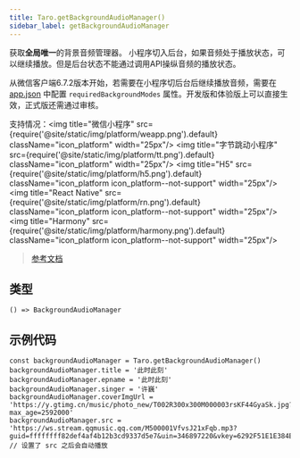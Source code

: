 ```yaml
---
title: Taro.getBackgroundAudioManager()
sidebar_label: getBackgroundAudioManager
---
```


获取**全局唯一**的背景音频管理器。
小程序切入后台，如果音频处于播放状态，可以继续播放。但是后台状态不能通过调用API操纵音频的播放状态。

从微信客户端6.7.2版本开始，若需要在小程序切后台后继续播放音频，需要在 [app.json](https://developers.weixin.qq.com/miniprogram/dev/reference/configuration/app.html) 中配置 `requiredBackgroundModes` 属性。开发版和体验版上可以直接生效，正式版还需通过审核。

支持情况：<img title="微信小程序" src={require('@site/static/img/platform/weapp.png').default} className="icon_platform" width="25px"/> <img title="字节跳动小程序" src={require('@site/static/img/platform/tt.png').default} className="icon_platform" width="25px"/> <img title="H5" src={require('@site/static/img/platform/h5.png').default} className="icon_platform icon_platform--not-support" width="25px"/> <img title="React Native" src={require('@site/static/img/platform/rn.png').default} className="icon_platform icon_platform--not-support" width="25px"/> <img title="Harmony" src={require('@site/static/img/platform/harmony.png').default} className="icon_platform icon_platform--not-support" width="25px"/>

> [参考文档](https://developers.weixin.qq.com/miniprogram/dev/api/media/background-audio/wx.getBackgroundAudioManager.html)

## 类型

```tsx
() => BackgroundAudioManager
```

## 示例代码

```tsx
const backgroundAudioManager = Taro.getBackgroundAudioManager()
backgroundAudioManager.title = '此时此刻'
backgroundAudioManager.epname = '此时此刻'
backgroundAudioManager.singer = '许巍'
backgroundAudioManager.coverImgUrl = 'https://y.gtimg.cn/music/photo_new/T002R300x300M000003rsKF44GyaSk.jpg?max_age=2592000'
backgroundAudioManager.src = 'https://ws.stream.qqmusic.qq.com/M500001VfvsJ21xFqb.mp3?guid=ffffffff82def4af4b12b3cd9337d5e7&uin=346897220&vkey=6292F51E1E384E061FF02C31F716658E5C81F5594D561F2E88B854E81CAAB7806D5E4F103E55D33C16F3FAC506D1AB172DE8600B37E43FAD&fromtag=46' // 设置了 src 之后会自动播放
```

